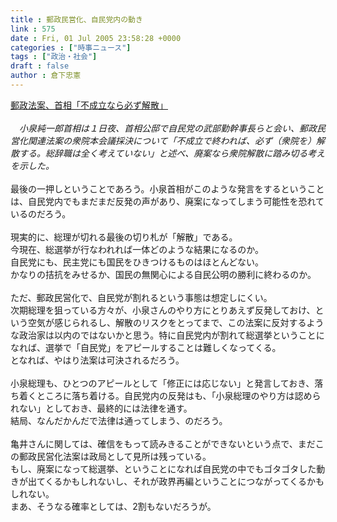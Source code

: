 ```yaml
---
title : 郵政民営化、自民党内の動き
link : 575
date : Fri, 01 Jul 2005 23:58:28 +0000
categories : ["時事ニュース"]
tags : ["政治・社会"]
draft : false
author : 倉下忠憲
---
```


<A HREF="http://www.sankei.co.jp/news/050702/sei006.htm" TARGET="_blank">郵政法案、首相「不成立なら必ず解散」</A><BR><BR>　<I>小泉純一郎首相は１日夜、首相公邸で自民党の武部勤幹事長らと会い、郵政民営化関連法案の衆院本会議採決について「不成立で終われば、必ず（衆院を）解散する。総辞職は全く考えていない」と述べ、廃案なら衆院解散に踏み切る考えを示した。</I><BR><BR>最後の一押しということであろう。小泉首相がこのような発言をするということは、自民党内でもまだまだ反発の声があり、廃案になってしまう可能性を恐れているのだろう。<BR><BR>現実的に、総理が切れる最後の切り札が「解散」である。<BR>今現在、総選挙が行なわれれば一体どのような結果になるのか。<BR>自民党にも、民主党にも国民をひきつけるものはほとんどない。<BR>かなりの拮抗をみせるか、国民の無関心による自民公明の勝利に終わるのか。<BR><BR>ただ、郵政民営化で、自民党が割れるという事態は想定しにくい。<BR>次期総理を狙っている方々が、小泉さんのやり方にとりあえず反発しておけ、という空気が感じられるし、解散のリスクをとってまで、この法案に反対するような政治家は以内のではないかと思う。特に自民党内が割れて総選挙ということになれば、選挙で「自民党」をアピールすることは難しくなってくる。<BR>となれば、やはり法案は可決されるだろう。<BR><BR>小泉総理も、ひとつのアピールとして「修正には応じない」と発言しておき、落ち着くところに落ち着ける。自民党内の反発はも、「小泉総理のやり方は認められない」としておき、最終的には法律を通す。<BR>結局、なんだかんだで法律は通ってしまう、のだろう。<BR><BR>亀井さんに関しては、確信をもって読みきることができないという点で、まだこの郵政民営化法案は政局として見所は残っている。<BR>もし、廃案になって総選挙、ということになれば自民党の中でもゴタゴタした動きが出てくるかもしれないし、それが政界再編ということにつながってくるかもしれない。<BR>まあ、そうなる確率としては、2割もないだろうが。<br><br>
